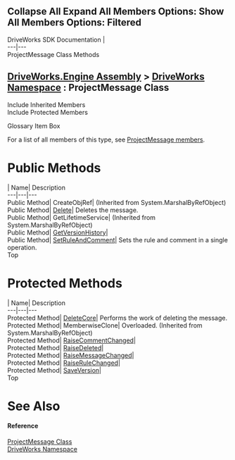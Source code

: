 Collapse All Expand All Members Options: Show All  Members Options: Filtered   
---  
DriveWorks SDK Documentation  |   
---|---  
ProjectMessage Class Methods   
  
[DriveWorks.Engine Assembly](topic2156.md) > [DriveWorks Namespace](topic2159.md) : ProjectMessage Class  
---  
  
Include Inherited Members    
Include Protected Members    


Glossary Item Box

For a list of all members of this type, see [ProjectMessage members](topic4602.md).

# Public Methods

| Name| Description  
---|---|---  
Public Method| CreateObjRef|  (Inherited from System.MarshalByRefObject)  
Public Method| [Delete](topic4607.md)| Deletes the message.   
Public Method| GetLifetimeService|  (Inherited from System.MarshalByRefObject)  
Public Method| [GetVersionHistory](topic4609.md)|   
Public Method| [SetRuleAndComment](topic4615.md)| Sets the rule and comment in a single operation.   
Top

# Protected Methods

| Name| Description  
---|---|---  
Protected Method| [DeleteCore](topic4608.md)| Performs the work of deleting the message.   
Protected Method| MemberwiseClone| Overloaded. (Inherited from System.MarshalByRefObject)  
Protected Method| [RaiseCommentChanged](topic4610.md)|   
Protected Method| [RaiseDeleted](topic4611.md)|   
Protected Method| [RaiseMessageChanged](topic4612.md)|   
Protected Method| [RaiseRuleChanged](topic4613.md)|   
Protected Method| [SaveVersion](topic4614.md)|   
Top

# See Also

#### Reference

[ProjectMessage Class](topic4601.md)   
[DriveWorks Namespace](topic2159.md)


